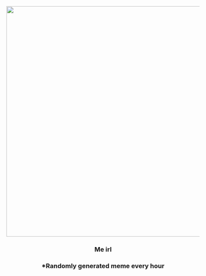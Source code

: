 <p align="center">
        <img src="https://i.redd.it/i8ni337jkbk91.jpg" width="600" height="600">
        </p>
        <h3 align="center">Me irl</h3>
        <h3 align="center">*Randomly generated meme every hour</h3>
    